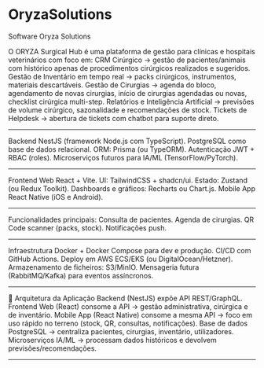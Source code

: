 # OryzaSolutions
Software Oryza Solutions

O ORYZA Surgical Hub é uma plataforma de gestão para clínicas e hospitais veterinários com foco em:
CRM Cirúrgico → gestão de pacientes/animais com histórico apenas de procedimentos cirúrgicos realizados e sugeridos.
Gestão de Inventário em tempo real → packs cirúrgicos, instrumentos, materiais descartáveis.
Gestão de Cirurgias → agenda do bloco, agendamento de novas cirurgias, início de cirurgias agendadas ou novas, checklist cirúrgica multi-step.
Relatórios e Inteligência Artificial → previsões de volume cirúrgico, sazonalidade e recomendações de stock.
Tickets de Helpdesk → abertura de tickets com chatbot para suporte direto.

--------------------------------------------------------------------------------
Backend
NestJS (framework Node.js com TypeScript).
PostgreSQL como base de dados relacional.
ORM: Prisma (ou TypeORM).
Autenticação JWT + RBAC (roles).
Microserviços futuros para IA/ML (TensorFlow/PyTorch).

--------------------------------------------------------------------------------
Frontend Web
React + Vite.
UI: TailwindCSS + shadcn/ui.
Estado: Zustand (ou Redux Toolkit).
Dashboards e gráficos: Recharts ou Chart.js.
Mobile App
React Native (iOS e Android).

--------------------------------------------------------------------------------
Funcionalidades principais:
Consulta de pacientes.
Agenda de cirurgias.
QR Code scanner (packs, stock).
Notificações push.


--------------------------------------------------------------------------------
Infraestrutura
Docker + Docker Compose para dev e produção.
CI/CD com GitHub Actions.
Deploy em AWS ECS/EKS (ou DigitalOcean/Hetzner).
Armazenamento de ficheiros: S3/MinIO.
Mensageria futura (RabbitMQ/Kafka) para eventos assíncronos.

--------------------------------------------------------------------------------
📐 Arquitetura da Aplicação
Backend (NestJS) expõe API REST/GraphQL.
Frontend Web (React) consome a API → gestão administrativa, cirúrgica e de inventário.
Mobile App (React Native) consome a mesma API → foco em uso rápido no terreno (stock, QR, consultas, notificações).
Base de dados PostgreSQL → centraliza pacientes, cirurgias, inventário, utilizadores.
Microserviços IA/ML → processam dados históricos e devolvem previsões/recomendações.

--------------------------------------------------------------------------------